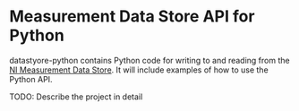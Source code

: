 # Measurement Data Store API for Python

datastyore-python contains Python code for writing to and reading from
the [NI Measurement Data Store](https://github.com/ni/datastore-service).
It will include examples of how to use the Python API.

TODO: Describe the project in detail
